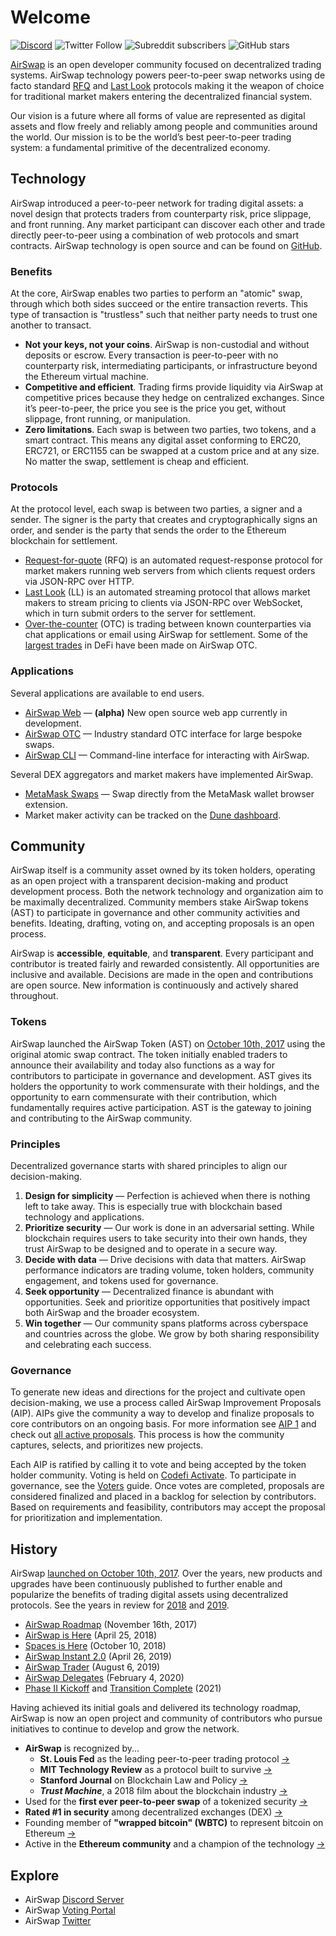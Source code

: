 # Welcome

[![Discord](https://img.shields.io/discord/590643190281928738.svg)](https://chat.airswap.io) ![Twitter Follow](https://img.shields.io/twitter/follow/airswap?style=social) ![Subreddit subscribers](https://img.shields.io/reddit/subreddit-subscribers/AirSwap?style=social) ![GitHub stars](https://img.shields.io/github/stars/airswap/airswap-protocols?style=social)

[AirSwap](https://www.airswap.io/) is an open developer community focused on decentralized trading systems. AirSwap technology powers peer-to-peer swap networks using de facto standard [RFQ](technology/request-for-quote.md) and [Last Look](technology/last-look.md) protocols making it the weapon of choice for traditional market makers entering the decentralized financial system.

Our vision is a future where all forms of value are represented as digital assets and flow freely and reliably among people and communities around the world. Our mission is to be the world’s best peer-to-peer trading system: a fundamental primitive of the decentralized economy.

## Technology

AirSwap introduced a peer-to-peer network for trading digital assets: a novel design that protects traders from counterparty risk, price slippage, and front running. Any market participant can discover each other and trade directly peer-to-peer using a combination of web protocols and smart contracts. AirSwap technology is open source and can be found on [GitHub](https://github.com/airswap/).

### Benefits

At the core, AirSwap enables two parties to perform an "atomic" swap, through which both sides succeed or the entire transaction reverts. This type of transaction is "trustless" such that neither party needs to trust one another to transact.

* **Not your keys, not your coins**. AirSwap is non-custodial and without deposits or escrow. Every transaction is peer-to-peer with no counterparty risk, intermediating participants, or infrastructure beyond the Ethereum virtual machine.
* **Competitive and efficient**. Trading firms provide liquidity via AirSwap at competitive prices because they hedge on centralized exchanges. Since it’s peer-to-peer, the price you see is the price you get, without slippage, front running, or manipulation.
* **Zero limitations**. Each swap is between two parties, two tokens, and a smart contract. This means any digital asset conforming to ERC20, ERC721, or ERC1155 can be swapped at a custom price and at any size. No matter the swap, settlement is cheap and efficient.

### Protocols

At the protocol level, each swap is between two parties, a signer and a sender. The signer is the party that creates and cryptographically signs an order, and sender is the party that sends the order to the Ethereum blockchain for settlement.

* [Request-for-quote](technology/request-for-quote.md) \(RFQ\) is an automated request-response protocol for market makers running web servers from which clients request orders via JSON-RPC over HTTP.
* [Last Look](technology/last-look.md) \(LL\) is an automated streaming protocol that allows market makers to stream pricing to clients via JSON-RPC over WebSocket, which in turn submit orders to the server for settlement.
* [Over-the-counter](https://trader.airswap.io/) \(OTC\) is trading between known counterparties via chat applications or email using AirSwap for settlement. Some of the [largest trades](https://etherscan.io/tx/0x346a9f45c70d4f323c67fd0f348b2a8aaa7477a719557c27a8130c8873279d3b) in DeFi have been made on AirSwap OTC.

### Applications

Several applications are available to end users.

* [AirSwap Web](https://preview.airswap.io/) — **\(alpha\)** New open source web app currently in development.
* [AirSwap OTC](https://trader.airswap.io/) — Industry standard OTC interface for large bespoke swaps.
* [AirSwap CLI](https://github.com/airswap/airswap-cli) — Command-line interface for interacting with AirSwap.

Several DEX aggregators and market makers have implemented AirSwap.

* [MetaMask Swaps](https://metamask.io/swaps.html) — Swap directly from the MetaMask wallet browser extension.
* Market maker activity can be tracked on the [Dune dashboard](https://dune.xyz/queries/28752/57978).

## Community

AirSwap itself is a community asset owned by its token holders, operating as an open project with a transparent decision-making and product development process. Both the network technology and organization aim to be maximally decentralized. Community members stake AirSwap tokens \(AST\) to participate in governance and other community activities and benefits. Ideating, drafting, voting on, and accepting proposals is an open process.

AirSwap is **accessible**, **equitable**, and **transparent**. Every participant and contributor is treated fairly and rewarded consistently. All opportunities are inclusive and available. Decisions are made in the open and contributions are open source. New information is continuously and actively shared throughout.

### Tokens

AirSwap launched the AirSwap Token \(AST\) on [October 10th, 2017](https://medium.com/fluidity/airswap-token-launch-report-fbd04b748eb1) using the original atomic swap contract. The token initially enabled traders to announce their availability and today also functions as a way for contributors to participate in governance and development. AST gives its holders the opportunity to work commensurate with their holdings, and the opportunity to earn commensurate with their contribution, which fundamentally requires active participation. AST is the gateway to joining and contributing to the AirSwap community.

### Principles

Decentralized governance starts with shared principles to align our decision-making.

1. **Design for simplicity** — Perfection is achieved when there is nothing left to take away. This is especially true with blockchain based technology and applications.
2. **Prioritize security** — Our work is done in an adversarial setting. While blockchain requires users to take security into their own hands, they trust AirSwap to be designed and to operate in a secure way.
3. **Decide with data** — Drive decisions with data that matters. AirSwap performance indicators are trading volume, token holders, community engagement, and tokens used for governance.
4. **Seek opportunity** — Decentralized finance is abundant with opportunities. Seek and prioritize opportunities that positively impact both AirSwap and the broader ecosystem.
5. **Win together** — Our community spans platforms across cyberspace and countries across the globe. We grow by both sharing responsibility and celebrating each success.

### Governance

To generate new ideas and directions for the project and cultivate open decision-making, we use a process called AirSwap Improvement Proposals \(AIP\). AIPs give the community a way to develop and finalize proposals to core contributors on an ongoing basis. For more information see [AIP 1](https://community.airswap.io/t/aip-1-proposal-how-to) and check out [all active proposals](https://github.com/airswap/aips). This process is how the community captures, selects, and prioritizes new projects.

Each AIP is ratified by calling it to vote and being accepted by the token holder community. Voting is held on [Codefi Activate](https://activate.codefi.network/staking/airswap/governance). To participate in governance, see the [Voters](guides/voters.md) guide. Once votes are completed, proposals are considered finalized and placed in a backlog for selection by contributors. Based on requirements and feasibility, contributors may accept the proposal for prioritization and implementation.

## History

AirSwap [launched on October 10th, 2017](https://medium.com/fluidity/airswap-token-launch-report-fbd04b748eb1). Over the years, new products and upgrades have been continuously published to further enable and popularize the benefits of trading digital assets using decentralized protocols. See the years in review for [2018](https://medium.com/fluidity/2018-a-year-in-review-d7f5cb0e5d76) and [2019](https://medium.com/fluidity/2019-a-year-in-review-6b40035e6edb).

* [AirSwap Roadmap](https://medium.com/fluidity/the-airswap-roadmap-1c1a3c3b20d3) \(November 16th, 2017\)
* [AirSwap is Here](https://medium.com/fluidity/airswap-is-here-c83c001d5bbe) \(April 25, 2018\)
* [Spaces is Here](https://medium.com/fluidity/spaces-is-here-a36fa6753474) \(October 10, 2018\)
* [AirSwap Instant 2.0](https://medium.com/fluidity/airswap-instant-2-0-d10906447838) \(April 26, 2019\)
* [AirSwap Trader](https://medium.com/fluidity/introducing-airswap-trader-63a0ef9e67c0) \(August 6, 2019\)
* [AirSwap Delegates](https://medium.com/fluidity/introducing-airswap-delegates-1c3db83be1db) \(February 4, 2020\)
* [Phase II Kickoff](https://twitter.com/airswap/status/1346542008345747457) and [Transition Complete](https://twitter.com/airswap/status/1359190898110853122) \(2021\)

Having achieved its initial goals and delivered its technology roadmap, AirSwap is now an open project and community of contributors who pursue initiatives to continue to develop and grow the network.

* **AirSwap** is recognized by...
  * **St. Louis Fed** as the leading peer-to-peer trading protocol [→](https://research.stlouisfed.org/publications/review/2021/02/05/decentralized-finance-on-blockchain-and-smart-contract-based-financial-markets)
  * **MIT Technology Review** as a protocol built to survive [→](https://www.technologyreview.com/2018/02/22/145100/when-the-cryptocurrency-bubble-pops-these-tokens-are-built-to-survive/)
  * **Stanford Journal** on Blockchain Law and Policy [→](https://stanford-jblp.pubpub.org/pub/deconstructing-dex/release/1)
  * _**Trust Machine**_, a 2018 film about the blockchain industry [→](https://www.imdb.com/title/tt7407496/)
* Used for the **first ever peer-to-peer swap** of a tokenized security [→](https://tokenist.com/airswap-facilitates-first-compliant-security-token-transfer-on-a-public-blockchain/)
* **Rated \#1 in security** among decentralized exchanges \(DEX\) [→](https://icorating.com/pdf/65/1/pnN3XH96SRWtSs1YMNn2MSw805II3mD7UwKyMrPA.pdf)
* Founding member of **"wrapped bitcoin" \(WBTC\)** to represent bitcoin on Ethereum [→](https://www.bitgo.com/newsroom/press-releases/wbtc-brings-bitcoin-to-ethereum)
* Active in the **Ethereum community** and a champion of the technology [→](https://medium.com/fluidity/airswap-devcon-5-43adcf758ba8)

## Explore

* AirSwap [Discord Server](https://chat.airswap.io/)
* AirSwap [Voting Portal](https://activate.codefi.network/staking/airswap/governance)
* AirSwap [Twitter](https://twitter.com/airswap)


